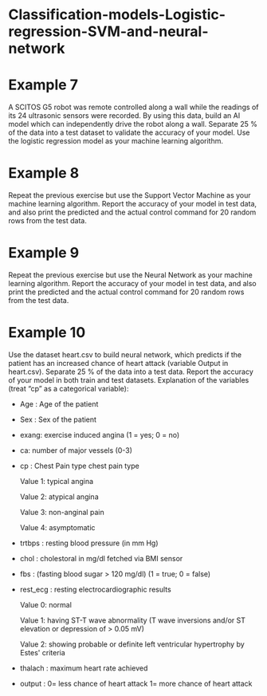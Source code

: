 # Classification-models-Logistic-regression-SVM-and-neural-network

# Example 7
A SCITOS G5 robot was remote controlled along a wall while the readings of its 24 ultrasonic sensors were recorded. By using this data, build an AI model which can independently drive the robot along a wall. Separate 25 % of the data into a test dataset to validate the accuracy of your model. Use the logistic regression model as your machine learning algorithm.
# Example 8
Repeat the previous exercise but use the Support Vector Machine as your machine learning algorithm. Report the accuracy of your model in test data, and also print the predicted and the actual control command for 20 random rows from the test data.
# Example 9
Repeat the previous exercise but use the Neural Network as your machine learning algorithm. Report the accuracy of your model in test data, and also print the predicted and the actual control command for 20 random rows from the test data.
# Example 10
Use the dataset heart.csv to build neural network, which predicts if the patient has an increased chance of heart attack (variable Output in heart.csv). Separate 25 % of the data into a test data. Report the accuracy of your model in both train and test datasets.
Explanation of the variables (treat “cp” as a categorical variable):

* Age : Age of the patient
* Sex : Sex of the patient
* exang: exercise induced angina (1 = yes; 0 = no)
* ca: number of major vessels (0-3)
* cp : Chest Pain type chest pain type

    Value 1: typical angina
  
    Value 2: atypical angina
  
    Value 3: non-anginal pain
  
    Value 4: asymptomatic

* trtbps : resting blood pressure (in mm Hg)
* chol : cholestoral in mg/dl fetched via BMI sensor
* fbs : (fasting blood sugar > 120 mg/dl) (1 = true; 0 = false)
* rest_ecg : resting electrocardiographic results
  
    Value 0: normal
  
    Value 1: having ST-T wave abnormality (T wave inversions and/or ST elevation or depression of > 0.05 mV)
  
    Value 2: showing probable or definite left ventricular hypertrophy by Estes' criteria

* thalach : maximum heart rate achieved
* output : 0= less chance of heart attack 1= more chance of heart attack
